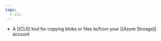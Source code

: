 ```yaml
---
tags:
  - cli
---
```

- A [[CLI]] tool for copying blobs or files to/from your [[Azure Storage]] account